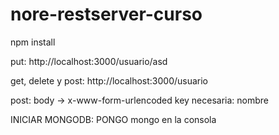 # nore-restserver-curso


npm install


put:
http://localhost:3000/usuario/asd


get, delete y post:
http://localhost:3000/usuario

post: body -> x-www-form-urlencoded
    key necesaria: nombre




INICIAR MONGODB: PONGO mongo en la consola